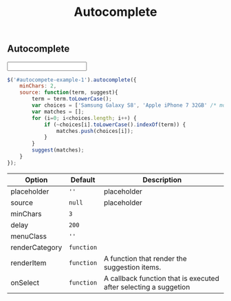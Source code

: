 ﻿---
title: Autocomplete
---

## Autocomplete ##

<input id="autocompete-example-1" class="form-control" data-autocomplete type="text" />

```javascript
$('#autocompete-example-1').autocomplete({
    minChars: 2,
    source: function(term, suggest){
        term = term.toLowerCase();
        var choices = ['Samsung Galaxy S8', 'Apple iPhone 7 32GB' /* more phones... */ ];
        var matches = [];
        for (i=0; i<choices.length; i++) {
            if (~choices[i].toLowerCase().indexOf(term)) {
                matches.push(choices[i]);
            }
        }            
        suggest(matches);
    }
});
```

| Option         | Default         | Description                                                                   |
| -------------- | --------------- | ----------------------------------------------------------------------------- |
| placeholder    | `''`            | placeholder                                                                   |
| source         | `null`          | placeholder                                                                   |
| minChars       | `3`             |                                                                               |
| delay          | `200`           |                                                                               |
| menuClass      | `''`            |                                                                               |
| renderCategory | `function`      |                                                                               |
| renderItem     | `function`      | A function that render the suggestion items.                                  |
| onSelect       | `function`      | A callback function that is executed after selecting a suggetion              |